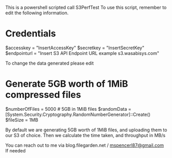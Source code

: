 This is a powershell scripted call S3PerfTest
To use this script, remember to edit the following information.

# Credentials
$accesskey = "InsertAccessKey"
$secretkey = "InsertSecretKey"
$endpointurl = "Insert S3 API Endpoint URL example s3.wasabisys.com"

To change the data generated please edit 
# Generate 5GB worth of 1MiB compressed files
$numberOfFiles = 5000 # 5GB in 1MiB files
$randomData = [System.Security.Cryptography.RandomNumberGenerator]::Create()
$fileSize = 1MB

By default we are generating 5GB worth of 1MiB files, and uploading them to our S3 of choice.
Then we calculate the time taken, and throughput in MB/s

You can reach out to me via blog.filegarden.net / mspencerl87@gmail.com
If needed
